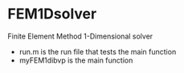 # FEM1Dsolver
Finite Element Method 1-Dimensional solver

- run.m is the run file that tests the main function
- myFEM1dibvp is the main function 
